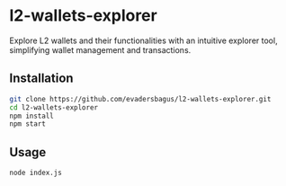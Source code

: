 # l2-wallets-explorer

Explore L2 wallets and their functionalities with an intuitive explorer tool, simplifying wallet management and transactions.

## Installation

```bash
git clone https://github.com/evadersbagus/l2-wallets-explorer.git
cd l2-wallets-explorer
npm install
npm start
```

## Usage
```bash
node index.js
```
